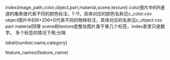 index(image_path,color,object,part,material,scene,texture)
color图片中的R通道的像素值代表不同的颜色标注，1-11，具体对应的颜色名称见c_color.csv
object图片中的R+256*G代表不同的物体标注，具体对应的名称见c_object.csv
part material同理
scene和texture是整张图片属于某几个标签，index表里只是数字。
多个标签的情况下用;分隔

label(number,name,category)

feature_names(feature_name)